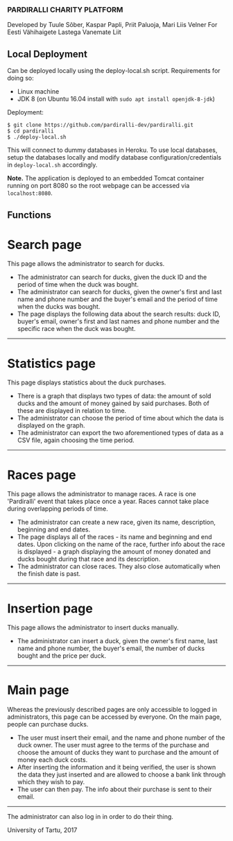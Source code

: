 ### PARDIRALLI CHARITY PLATFORM

Developed by Tuule Sõber, Kaspar Papli, Priit Paluoja, Mari Liis Velner
For Eesti Vähihaigete Lastega Vanemate Liit


## Local Deployment

Can be deployed locally using the deploy-local.sh script.
Requirements for doing so:
* Linux machine
* JDK 8 (on Ubuntu 16.04 install with `sudo apt install openjdk-8-jdk`)

Deployment:
```
$ git clone https://github.com/pardiralli-dev/pardiralli.git
$ cd pardiralli
$ ./deploy-local.sh
```
This will connect to dummy databases in Heroku. To use local databases, setup the databases locally and modify database configuration/credentials in `deploy-local.sh` accordingly.

**Note.** The application is deployed to an embedded Tomcat container running on port 8080 so the root webpage can be accessed via `localhost:8080`.

## Functions

# Search page

This page allows the administrator to search for ducks.
* The administrator can search for ducks, given the duck ID and the period of time when the duck was bought.
* The administrator can search for ducks, given the owner's first and last name and phone number and the buyer's email and the period of time when the ducks was bought.
* The page displays the following data about the search results: duck ID, buyer's email, owner's first and last names and phone number and the specific race when the duck was bought.
_____________________

# Statistics page

This page displays statistics about the duck purchases.
* There is a graph that displays two types of data: the amount of sold ducks and the amount of money gained by said purchases. Both of these are displayed in relation to time.
* The administrator can choose the period of time about which the data is displayed on the graph.
* The administrator can export the two aforementioned types of data as a CSV file, again choosing the time period.
_____________________

# Races page

This page allows the administrator to manage races. A race is one 'Pardiralli' event that takes place once a year. Races cannot take place during
    overlapping periods of time.
* The administrator can create a new race, given its name, description, beginning and end dates.
* The page displays all of the races - its name and beginning and end dates. Upon clicking on the name of the race, further info
    about the race is displayed - a graph displaying the amount of money donated and ducks bought during that race and its description.
* The administrator can close races. They also close automatically when the finish date is past.
_____________________

# Insertion page

This page allows the administrator to insert ducks manually.
* The administrator can insert a duck, given the owner's first name, last name and phone number, the buyer's email, the number of ducks bought and the price per duck.
_____________________

# Main page

Whereas the previously described pages are only accessible to logged in administrators, this page can be accessed by everyone.
On the main page, people can purchase ducks.
* The user must insert their email, and the name and phone number of the duck owner.
   The user must agree to the terms of the purchase and choose the amount of ducks they want to purchase and the amount of money each duck costs.
* After inserting the information and it being verified, the user is shown the data they just inserted and are allowed to choose
   a bank link through which they wish to pay.
* The user can then pay. The info about their purchase is sent to their email.
_____________________

The administrator can also log in in order to do their thing.



University of Tartu, 2017
